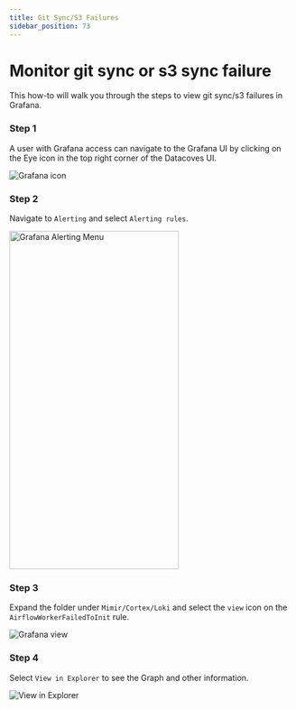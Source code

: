 ```yaml
---
title: Git Sync/S3 Failures
sidebar_position: 73
---
```

# Monitor git sync or s3 sync failure

This how-to will walk you through the steps to view git sync/s3 failures in Grafana.

### Step 1

A user with Grafana access can navigate to the Grafana UI by clicking on the Eye icon in the top right corner of the Datacoves UI.

![Grafana icon](assets/grafana-eye.jpg)

### Step 2

Navigate to `Alerting` and select `Alerting rules`.

<img src="/how-tos/metrics-and-logs/assets/grafana-alerting-menu.jpg" alt="Grafana Alerting Menu" width="300" height="600" />


### Step 3

Expand the folder under `Mimir/Cortex/Loki` and select the `view` icon on the `AirflowWorkerFailedToInit` rule.

![Grafana view](assets/grafana-view.jpg)

### Step 4

Select `View in Explorer` to see the Graph and other information. 

![View in Explorer](assets/grafana-view-in-explorer.jpg)
